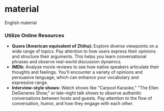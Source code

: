 



# material

English material

### Utilize Online Resources

- **Quora (American equivalent of Zhihu):** Explore diverse viewpoints on a wide range of topics.  Pay attention to how users express their opinions and structure their arguments.  This helps you learn conversational phrases and observe real-world discussion dynamics.
- **IMDb:** Analyze movie reviews to see how native speakers articulate their thoughts and feelings.  You'll encounter a variety of opinions and persuasive language, which can enhance your vocabulary and expressive range.
- **Interview-style shows:** Watch shows like "Carpool Karaoke," "The Ellen DeGeneres Show," or late-night talk shows to observe authentic conversations between hosts and guests.  Pay attention to the flow of conversation, humor, and how they engage with each other.

[IMDB]: https://www.imdb.com/title/tt0816692/?ref_=chttp_t_19
[Quora]: https://www.quora.com/

[口语]: https://github.com/ZuodaoTech/everyone-can-use-english/blob/main/book/chapter2.md

